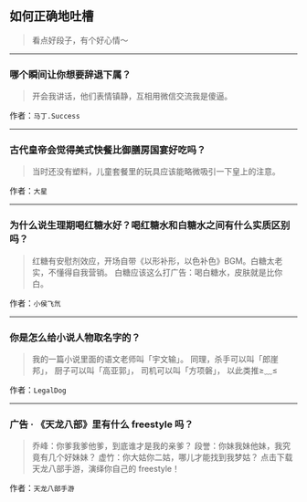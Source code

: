 ## 如何正确地吐槽

> 看点好段子，有个好心情～


 
---

### 哪个瞬间让你想要辞退下属？

> 开会我讲话，他们表情镇静，互相用微信交流我是傻逼。


作者：`马丁.Success`

---

### 古代皇帝会觉得美式快餐比御膳房国宴好吃吗？

> 当时还没有塑料，儿童套餐里的玩具应该能略微吸引一下皇上的注意。


作者：`大星`

---

### 为什么说生理期喝红糖水好？喝红糖水和白糖水之间有什么实质区别吗？

> 红糖有安慰剂效应，开场自带《以形补形，以色补色》BGM。白糖太老实，不懂得自我营销。
> 白糖应该这么打广告：喝白糖水，皮肤就是比你白。


作者：`小侯飞氘`

---

### 你是怎么给小说人物取名字的？

> 我的一篇小说里面的语文老师叫「宇文输」。
> 同理，杀手可以叫「郎崖邦」，
> 厨子可以叫「高亚郭」，
> 司机可以叫「方项磐」，
> 以此类推≥﹏≤


作者：`LegalDog`

---

### 广告 · 《天龙八部》里有什么 freestyle 吗？

> 乔峰：你爹我爹他爹，到底谁才是我的亲爹？
> 段誉：你妹我妹他妹，我究竟有几个好妹妹？
> 虚竹：你大姑你二姑，哪儿才能找到我梦姑？
> 点击下载天龙八部手游，演绎你自己的 freestyle！


作者：`天龙八部手游`